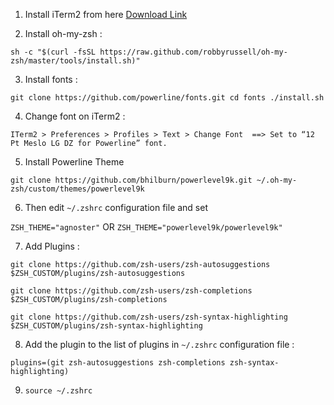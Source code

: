 1. Install iTerm2 from here [Download Link](https://www.iterm2.com/)

2. Install oh-my-zsh :

 `sh -c "$(curl -fsSL https://raw.github.com/robbyrussell/oh-my-zsh/master/tools/install.sh)"`
 
3. Install fonts :

 `git clone https://github.com/powerline/fonts.git
 cd fonts
 ./install.sh`

4. Change font on iTerm2 :

 `ITerm2 > Preferences > Profiles > Text > Change Font  ==> Set to “12 Pt Meslo LG DZ for Powerline” font.`

5. Install Powerline Theme

 `git clone https://github.com/bhilburn/powerlevel9k.git ~/.oh-my-zsh/custom/themes/powerlevel9k`

6. Then edit `~/.zshrc` configuration file and set

 `ZSH_THEME="agnoster"` OR `ZSH_THEME="powerlevel9k/powerlevel9k"`

7. Add Plugins :

 `git clone https://github.com/zsh-users/zsh-autosuggestions $ZSH_CUSTOM/plugins/zsh-autosuggestions`
 
 `git clone https://github.com/zsh-users/zsh-completions $ZSH_CUSTOM/plugins/zsh-completions`
 
 `git clone https://github.com/zsh-users/zsh-syntax-highlighting $ZSH_CUSTOM/plugins/zsh-syntax-highlighting`

8. Add the plugin to the list of plugins in `~/.zshrc` configuration file :

 `plugins=(git zsh-autosuggestions zsh-completions zsh-syntax-highlighting)`
 
9. `source ~/.zshrc`

